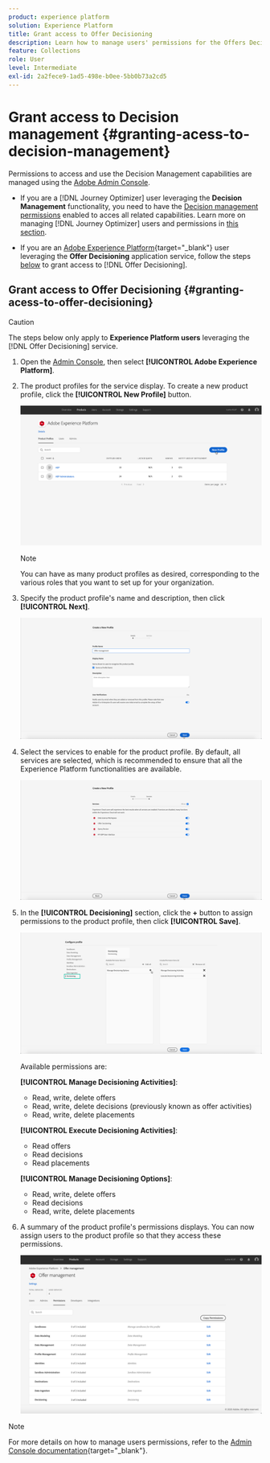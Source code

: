 ```yaml
---
product: experience platform
solution: Experience Platform
title: Grant access to Offer Decisioning
description: Learn how to manage users' permissions for the Offers Decisioning service via Adobe Admin Console.
feature: Collections
role: User
level: Intermediate
exl-id: 2a2fece9-1ad5-498e-b0ee-5bb0b73a2cd5
---
```

# Grant access to Decision management {#granting-acess-to-decision-management}

Permissions to access and use the Decision Management capabilities are managed using the [Adobe Admin Console](https://helpx.adobe.com/enterprise/managing/user-guide.html).

* If you are a [!DNL Journey Optimizer] user leveraging the **Decision Management** functionality, you need to have the [Decision management permissions](../../administration/high-low-permissions.md#decisions-permissions) enabled to acces all related capabilities. Learn more on managing [!DNL Journey Optimizer] users and permissions in [this section](../../administration/permissions.md).

* If you are an [Adobe Experience Platform](https://experienceleague.adobe.com/docs/experience-platform/landing/home.html){target="_blank"} user leveraging the **Offer Decisioning** application service, follow the steps [below](#granting-acess-to-offer-decisioning) to grant access to [!DNL Offer Decisioning].

## Grant access to Offer Decisioning {#granting-acess-to-offer-decisioning}

>[!CAUTION]
>
>The steps below only apply to **Experience Platform users** leveraging the [!DNL Offer Decisioning] service.

1. Open the [Admin Console](https://helpx.adobe.com/enterprise/managing/user-guide.html), then select **[!UICONTROL Adobe Experience Platform]**. 

    <!--![](../../assets/offers_admin_console.png)-->

1. The product profiles for the service display. To create a new product profile, click the **[!UICONTROL New Profile]** button. 

    ![](../../assets/offers_rights_productprofile.png)

    >[!NOTE]
    >
    >You can have as many product profiles as desired, corresponding to the various roles that you want to set up for your organization.

1. Specify the product profile's name and description, then click **[!UICONTROL Next]**.

    ![](../../assets/create-product-profile.png)

    <!--To access the product profile’s permissions, select the **[!UICONTROL Permissions]** line.-->

1. Select the services to enable for the product profile. By default, all services are selected, which is recommended to ensure that all the Experience Platform functionalities are available.

    ![](../../assets/enable-services.png)

1. In the **[!UICONTROL Decisioning]** section, click the **+** button to assign permissions to the product profile, then click **[!UICONTROL Save]**.

    ![](../../assets/configure-profile.png)

    Available permissions are:
    
    **[!UICONTROL Manage Decisioning Activities]**:
    
    * Read, write, delete offers
    * Read, write, delete decisions (previously known as offer activities)
    * Read, write, delete placements

    **[!UICONTROL Execute Decisioning Activities]**:
    
    * Read offers
    * Read decisions
    * Read placements
    
    **[!UICONTROL Manage Decisioning Options]**:

    * Read, write, delete offers
    * Read decisions
    * Read, write, delete placements

1. A summary of the product profile's permissions displays. You can now assign users to the product profile so that they access these permissions.    

    ![](../../assets/product-profile-created.png)

>[!NOTE]
>
>For more details on how to manage users permissions, refer to the [Admin Console documentation](https://helpx.adobe.com/enterprise/managing/user-guide.html){target="_blank"}.

